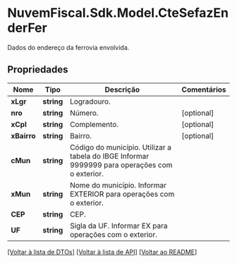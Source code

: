 # NuvemFiscal.Sdk.Model.CteSefazEnderFer
Dados do endereço da ferrovia envolvida.

## Propriedades

Nome | Tipo | Descrição | Comentários
------------ | ------------- | ------------- | -------------
**xLgr** | **string** | Logradouro. | 
**nro** | **string** | Número. | [optional] 
**xCpl** | **string** | Complemento. | [optional] 
**xBairro** | **string** | Bairro. | [optional] 
**cMun** | **string** | Código do município.  Utilizar a tabela do IBGE  Informar 9999999 para operações com o exterior. | 
**xMun** | **string** | Nome do município.  Informar EXTERIOR para operações com o exterior. | 
**CEP** | **string** | CEP. | 
**UF** | **string** | Sigla da UF.  Informar EX para operações com o exterior. | 

[[Voltar à lista de DTOs]](../README.md#documentation-for-models) [[Voltar à lista de API]](../README.md#documentation-for-api-endpoints) [[Voltar ao README]](../README.md)

